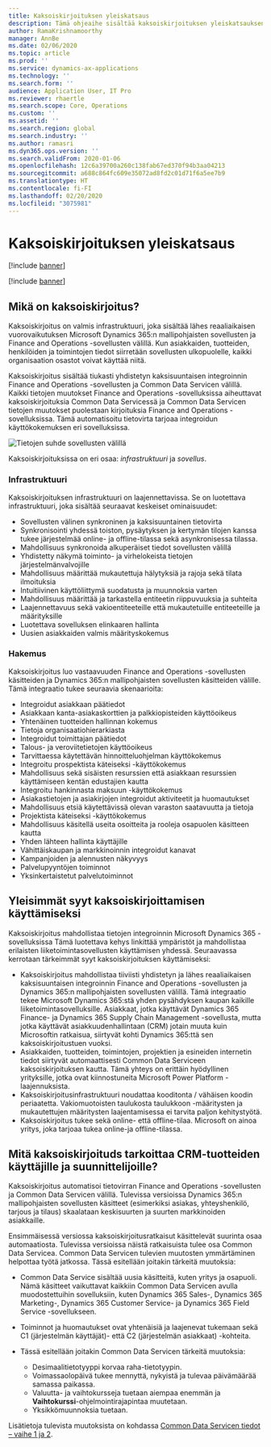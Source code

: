 ```yaml
---
title: Kaksoiskirjoituksen yleiskatsaus
description: Tämä ohjeaihe sisältää kaksoiskirjoituksen yleiskatsauksen. Kaksoiskirjoitus on infrastruktuuri, joka sisältää lähes reaaliaikaisen vuorovaikutuksen Microsoft Dynamics 365:n mallipohjaisten sovellusten ja Finance and Operations -sovellusten välillä.
author: RamaKrishnamoorthy
manager: AnnBe
ms.date: 02/06/2020
ms.topic: article
ms.prod: ''
ms.service: dynamics-ax-applications
ms.technology: ''
ms.search.form: ''
audience: Application User, IT Pro
ms.reviewer: rhaertle
ms.search.scope: Core, Operations
ms.custom: ''
ms.assetid: ''
ms.search.region: global
ms.search.industry: ''
ms.author: ramasri
ms.dyn365.ops.version: ''
ms.search.validFrom: 2020-01-06
ms.openlocfilehash: 12c6a39700a260c138fab67ed370f94b3aa04213
ms.sourcegitcommit: a688c864fc609e35072ad8fd2c01d71f6a5ee7b9
ms.translationtype: HT
ms.contentlocale: fi-FI
ms.lasthandoff: 02/20/2020
ms.locfileid: "3075981"
---
```

# <a name="dual-write-overview"></a>Kaksoiskirjoituksen yleiskatsaus

[!include [banner](../../includes/banner.md)]

[!include [banner](../../includes/preview-banner.md)]

## <a name="what-is-dual-write"></a>Mikä on kaksoiskirjoitus?

Kaksoiskirjoitus on valmis infrastruktuuri, joka sisältää lähes reaaliaikaisen vuorovaikutuksen Microsoft Dynamics 365:n mallipohjaisten sovellusten ja Finance and Operations -sovellusten välillä. Kun asiakkaiden, tuotteiden, henkilöiden ja toimintojen tiedot siirretään sovellusten ulkopuolelle, kaikki organisaation osastot voivat käyttää niitä.

Kaksoiskirjoitus sisältää tiukasti yhdistetyn kaksisuuntaisen integroinnin Finance and Operations -sovellusten ja Common Data Servicen välillä. Kaikki tietojen muutokset Finance and Operations -sovelluksissa aiheuttavat kaksoiskirjoituksia Common Data Servicessä ja Common Data Servicen tietojen muutokset puolestaan kirjoituksia Finance and Operations -sovelluksissa. Tämä automatisoitu tietovirta tarjoaa integroidun käyttökokemuksen eri sovelluksissa.

![Tietojen suhde sovellusten välillä](media/dual-write-overview.jpg)

Kaksoiskirjoituksissa on eri osaa: *infrastruktuuri* ja *sovellus*.

### <a name="infrastructure"></a>Infrastruktuuri

Kaksoiskirjoituksen infrastruktuuri on laajennettavissa. Se on luotettava infrastruktuuri, joka sisältää seuraavat keskeiset ominaisuudet:

+ Sovellusten välinen synkroninen ja kaksisuuntainen tietovirta
+ Synkronisointi yhdessä toiston, pysäytyksen ja kertymän tilojen kanssa tukee järjestelmää online- ja offline-tilassa sekä asynkronisessa tilassa.
+ Mahdollisuus synkronoida alkuperäiset tiedot sovellusten välillä
+ Yhdistetty näkymä toiminto- ja virhelokeista tietojen järjestelmänvalvojille
+ Mahdollisuus määrittää mukautettuja hälytyksiä ja rajoja sekä tilata ilmoituksia
+ Intuitiivinen käyttöliittymä suodatusta ja muunnoksia varten
+ Mahdollisuus määrittää ja tarkastella entiteetin riippuvuuksia ja suhteita
+ Laajennettavuus sekä vakioentiteeteille että mukautetuille entiteeteille ja määrityksille
+ Luotettava sovelluksen elinkaaren hallinta
+ Uusien asiakkaiden valmis määrityskokemus

### <a name="application"></a>Hakemus

Kaksoiskirjoitus luo vastaavuuden Finance and Operations -sovellusten käsitteiden ja Dynamics 365:n mallipohjaisten sovellusten käsitteiden välille. Tämä integraatio tukee seuraavia skenaarioita:

+ Integroidut asiakkaan päätiedot
+ Asiakkaan kanta-asiakaskorttien ja palkkiopisteiden käyttöoikeus
+ Yhtenäinen tuotteiden hallinnan kokemus
+ Tietoja organisaatiohierarkiasta
+ Integroidut toimittajan päätiedot
+ Talous- ja veroviitetietojen käyttöoikeus
+ Tarvittaessa käytettävän hinnoitteluohjelman käyttökokemus
+ Integroitu prospektista käteiseksi -käyttökokemus
+ Mahdollisuus sekä sisäisten resurssien että asiakkaan resurssien käyttämiseen kentän edustajien kautta
+ Integroitu hankinnasta maksuun -käyttökokemus
+ Asiakastietojen ja asiakirjojen integroidut aktiviteetit ja huomautukset
+ Mahdollisuus etsiä käytettävissä olevan varaston saatavuutta ja tietoja
+ Projektista käteiseksi -käyttökokemus
+ Mahdollisuus käsitellä useita osoitteita ja rooleja osapuolen käsitteen kautta
+ Yhden lähteen hallinta käyttäjille
+ Vähittäiskaupan ja markkinoinnin integroidut kanavat
+ Kampanjoiden ja alennusten näkyvyys
+ Palvelupyyntöjen toiminnot
+ Yksinkertaistetut palvelutoiminnot

## <a name="top-reasons-to-use-dual-write"></a>Yleisimmät syyt kaksoiskirjoittamisen käyttämiseksi

Kaksoiskirjoitus mahdollistaa tietojen integroinnin Microsoft Dynamics 365 -sovelluksissa Tämä luotettava kehys linkittää ympäristöt ja mahdollistaa erilaisten liiketoimintasovellusten käyttämisen yhdessä. Seuraavassa kerrotaan tärkeimmät syyt kaksoiskirjoituksen käyttämiseksi:

+ Kaksoiskirjoitus mahdollistaa tiiviisti yhdistetyn ja lähes reaaliaikaisen kaksisuuntaisen integroinnin Finance and Operations -sovellusten ja Dynamics 365:n mallipohjaisten sovellusten välillä. Tämä integraatio tekee Microsoft Dynamics 365:stä yhden pysähdyksen kaupan kaikille liiketoimintasovelluksille. Asiakkaat, jotka käyttävät Dynamics 365 Finance- ja Dynamics 365 Supply Chain Management -sovellusta, mutta jotka käyttävät asiakkuudenhallintaan (CRM) jotain muuta kuin Microsoftin ratkaisua, siirtyvät kohti Dynamics 365:ttä sen kaksoiskirjoitustuen vuoksi.
+ Asiakkaiden, tuotteiden, toimintojen, projektien ja esineiden internetin tiedot siirtyvät automaattisesti Common Data Serviceen kaksoiskirjoituksen kautta. Tämä yhteys on erittäin hyödyllinen yrityksille, jotka ovat kiinnostuneita Microsoft Power Platform -laajennuksista.
+ Kaksoiskirjoitusinfrastruktuuri noudattaa kooditonta / vähäisen koodin periaatetta. Vakiomuotoisten taulukosta taulukkoon -määritysten ja mukautettujen määritysten laajentamisessa ei tarvita paljon kehitystyötä.
+ Kaksoiskirjoitus tukee sekä online- että offline-tilaa. Microsoft on ainoa yritys, joka tarjoaa tukea online-ja offline-tilassa.

## <a name="what-does-dual-write-mean-for-users-and-architects-of-crm-products"></a>Mitä kaksoiskirjoituds tarkoittaa CRM-tuotteiden käyttäjille ja suunnittelijoille?

Kaksoiskirjoitus automatisoi tietovirran Finance and Operations -sovellusten ja Common Data Servicen välillä. Tulevissa versioissa Dynamics 365:n mallipohjaisten sovellusten käsitteet (esimerkiksi asiakas, yhteyshenkilö, tarjous ja tilaus) skaalataan keskisuurten ja suurten markkinoiden asiakkaille.

Ensimmäisessä versiossa kaksoiskirjoitusratkaisut käsittelevät suurinta osaa automaatiosta. Tulevissa versioissa näistä ratkaisuista tulee osa Common Data Servicea. Common Data Servicen tulevien muutosten ymmärtäminen helpottaa työtä jatkossa. Tässä esitellään joitakin tärkeitä muutoksia:

+ Common Data Service sisältää uusia käsitteitä, kuten yritys ja osapuoli. Nämä käsitteet vaikuttavat kaikkiin Common Data Servicen avulla muodostettuihin sovelluksiin, kuten Dynamics 365 Sales-, Dynamics 365 Marketing-, Dynamics 365 Customer Service- ja Dynamics 365 Field Service -sovellukseen.
+ Toiminnot ja huomautukset ovat yhtenäisiä ja laajenevat tukemaan sekä C1 (järjestelmän käyttäjät)- että C2 (järjestelmän asiakkaat) -kohteita.
+ Tässä esitellään joitakin Common Data Servicen tärkeitä muutoksia:

    - Desimaalitietotyyppi korvaa raha-tietotyypin.
    - Voimassaolopäivä tukee mennyttä, nykyistä ja tulevaa päivämäärää samassa paikassa.
    - Valuutta- ja vaihtokursseja tuetaan aiempaa enemmän ja **Vaihtokurssi**-ohjelmointirajapintaa muutetaan.
    - Yksikkömuunnoksia tuetaan.

Lisätietoja tulevista muutoksista on kohdassa [Common Data Servicen tiedot – vaihe 1 ja 2](https://docs.microsoft.com/dynamics365/fin-ops-core/dev-itpro/extensibility/extensibility-roadmap).
